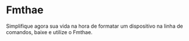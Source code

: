 # Fmthae
Simplifique agora sua vida na hora de formatar um dispositivo na linha de comandos, baixe e utilize o Fmthae.  
